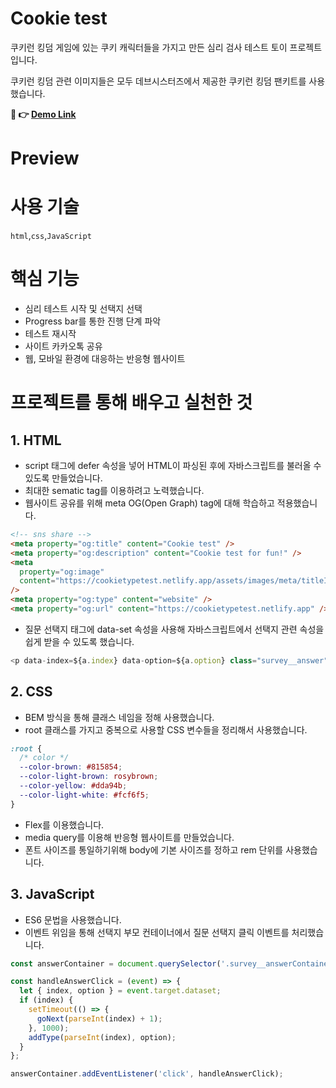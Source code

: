 # Cookie test

쿠키런 킹덤 게임에 있는 쿠키 캐릭터들을 가지고 만든 심리 검사 테스트 토이 프로젝트입니다.

쿠키런 킹덤 관련 이미지들은 모두 데브시스터즈에서 제공한 쿠키런 킹덤 팬키트를 사용했습니다.

**🍪 👉 [Demo Link](https://cookietypetest.netlify.app/)**

# Preview

# 사용 기술

`html`,`css`,`JavaScript`

# 핵심 기능

- 심리 테스트 시작 및 선택지 선택
- Progress bar를 통한 진행 단계 파악
- 테스트 재시작
- 사이트 카카오톡 공유
- 웹, 모바일 환경에 대응하는 반응형 웹사이트

# 프로젝트를 통해 배우고 실천한 것

## 1. HTML

- script 태그에 defer 속성을 넣어 HTML이 파싱된 후에 자바스크립트를 불러올 수 있도록 만들었습니다.
- 최대한 sematic tag를 이용하려고 노력했습니다.
- 웹사이트 공유를 위해 meta OG(Open Graph) tag에 대해 학습하고 적용했습니다.

```html
<!-- sns share -->
<meta property="og:title" content="Cookie test" />
<meta property="og:description" content="Cookie test for fun!" />
<meta
  property="og:image"
  content="https://cookietypetest.netlify.app/assets/images/meta/titleImg.png"
/>
<meta property="og:type" content="website" />
<meta property="og:url" content="https://cookietypetest.netlify.app" />
```

- 질문 선택지 태그에 data-set 속성을 사용해 자바스크립트에서 선택지 관련 속성을 쉽게 받을 수 있도록 했습니다.

```JavaScript
<p data-index=${a.index} data-option=${a.option} class="survey__answer">${a.text}</p>
```

## 2. CSS

- BEM 방식을 통해 클래스 네임을 정해 사용했습니다.
- root 클래스를 가지고 중복으로 사용할 CSS 변수들을 정리해서 사용했습니다.

```css
:root {
  /* color */
  --color-brown: #815854;
  --color-light-brown: rosybrown;
  --color-yellow: #dda94b;
  --color-light-white: #fcf6f5;
}
```

- Flex를 이용했습니다.
- media query를 이용해 반응형 웹사이트를 만들었습니다.
- 폰트 사이즈를 통일하기위해 body에 기본 사이즈를 정하고 rem 단위를 사용했습니다.

## 3. JavaScript

- ES6 문법을 사용했습니다.
- 이벤트 위임을 통해 선택지 부모 컨테이너에서 질문 선택지 클릭 이벤트를 처리했습니다.

```JavaScript
const answerContainer = document.querySelector('.survey__answerContainer');

const handleAnswerClick = (event) => {
  let { index, option } = event.target.dataset;
  if (index) {
    setTimeout(() => {
      goNext(parseInt(index) + 1);
    }, 1000);
    addType(parseInt(index), option);
  }
};

answerContainer.addEventListener('click', handleAnswerClick);
```
